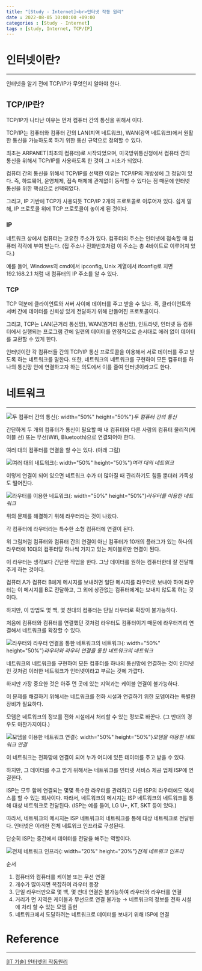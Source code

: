 ```yaml
---
title: "[Study - Internet]<br>인터넷 작동 원리"
date : 2022-08-05 10:00:00 +09:00
categories : [Study - Internet]
tags : [study, Internet, TCP/IP]
---
```


# 인터넷이란?

---

인터넷을 알기 전에 TCP/IP가 무엇인지 알아야 한다.

## TCP/IP란?

TCP/IP가 나타난 이유는 먼저 컴퓨터 간의 통신을 위해서 이다.

TCP/IP는 컴퓨터와 컴퓨터 간의 LAN(지역 네트워크), WAN(광역 네트워크)에서 원활한 통신을 가능하도록 하기 위한 통신 규약으로 정의할 수 있다.

최초는 ARPANET(최초의 컴퓨터)로 시작되었으며, 미국방위통신청에서 컴퓨터 간의 통신을 위해서 TCP/IP를 사용하도록 한 것이 그 시초가 되었다.

컴퓨터 간의 통신을 위해서 TCP/IP를 선택한 이유는 TCP/IP의 개방성에 그 정답이 있다. 즉, 하드웨어, 운영체제, 접속 매체에 관계없이 동작할 수 있다는 점 때문에 인터넷 통신을 위한 핵심으로 선택되었다.

그리고, IP 기반에 TCP가 사용되듯 TCP/IP 2개의 프로토콜로 이루어져 있다.
쉽게 말해, IP 프로토콜 위에 TCP 프로토콜이 놓이게 된 것이다.

### IP

네트워크 상에서 컴퓨터는 고유한 주소가 있다.
컴퓨터의 주소는 인터넷에 접속할 때 컴퓨터 각각에 부여 받는다.
(집 주소나 전화번호처럼 이 주소는 총 4바이트로 이루어져 있다.)

예를 들어, Windows의 cmd에서 ipconfig, Unix 계열에서 ifconfig로 치면 192.168.2.1 처럼 내 컴퓨터의 IP 주소를 알 수 있다.

### TCP

TCP 덕분에 클라이언트와 서버 사이에 데이터를 주고 받을 수 있다.
즉, 클라이언트와 서버 간에 데이터를 신뢰성 있게 전달하기 위해 만들어진 프로토콜이다.

그리고, TCP는 LAN(근거리 통신망), WAN(원거리 통신망), 인트라넷, 인터넷 등 컴퓨터에서 실행되는 프로그램 간에 일련의 데이터를 안정적으로 순서대로 에러 없이 데이터를 교환할 수 있게 한다.

인터넷이란 각 컴퓨터들 간의 TCP/IP 통신 프로토콜을 이용해서 서로 데이터를 주고 받도록 하는 네트워크를 말한다. 또한, 네트워크의 네트워크를 구현하여 모든 컴퓨터를 하나의 통신망 안에 연결하고자 하는 의도에서 이를 줄여 인터넷이라고도 한다.

# 네트워크

---

![두 컴퓨터 간의 통신](https://drive.google.com/uc?id=1t6d8vmF5xrcH6WtnPX8eVZmyvSAz3mg9){: width="50%" height="50%"}*두 컴퓨터 간의 통신*

간단하게 두 개의 컴퓨터가 통신이 필요할 때 내 컴퓨터와 다른 사람의 컴퓨터 물리적(케이블 선) 또는 무선(Wifi, Bluetooth)으로 연결되어야 한다.

여러 대의 컴퓨터를 연결을 할 수는 있다. (아래 그림)

![여러 대의 네트워크](https://drive.google.com/uc?id=1EfPJGOGgcOxyLlNK62sLxSMtSHdcOReC){: width="50%" height="50%"}*여러 대의 네트워크*

이렇게 연결이 되어 있으면 네트워크 수가 더 많아질 때 관리하기도 힘들 뿐더러 가독성도 떨어진다.

![라우터를 이용한 네트워크](https://drive.google.com/uc?id=16buzMoa_Dowp4HNaSnTzs1UNaFR-nCaj){: width="50%" height="50%"}*라우터를 이용한 네트워크*

위의 문제를 해결하기 위해 라우터라는 것이 나왔다.

각 컴퓨터에 라우터라는 특수한 소형 컴퓨터에 연결이 된다.

위 그림처럼 컴퓨터와 컴퓨터 간의 연결이 아닌 컴퓨터가 10개의 플러그가 있는 하나의 라우터에 10대의 컴퓨터당 하나씩 가지고 있는 케이블로만 연결이 된다.

이 라우터는 생각보다 간단한 작업을 한다. 그냥 데이터를 원하는 컴퓨터한테 잘 전달해주게 하는 것이다.

컴퓨터 A가 컴퓨터 B에게 메시지를 보내려면 일단 메시지를 라우터로 보내야 하며 라우터는 이 메시지를 B로 전달하고, 그 외에 상관없는 컴퓨터에게는 보내지 않도록 하는 것이다.

하지만, 이 방법도 몇 백, 몇 천대의 컴퓨터는 단일 라우터로 확장이 불가능하다.

처음에 컴퓨터와 컴퓨터를 연결했던 것처럼 라우터도 컴퓨터이기 때문에 라우터끼리 연결해서 네트워크를 확장할 수 있다.

![라우터와 라우터 연결을 통한 네트워크의 네트워크](https://drive.google.com/uc?id=12LQ_MVJGQ-QJLirYxLfvlbP-4L6-k7bO){: width="50%" height="50%"}*라우터와 라우터 연결을 통한 네트워크의 네트워크*

네트워크의 네트워크를 구현하여 모든 컴퓨터를 하나의 통신망에 연결하는 것이 인터넷인 것처럼 이러한 네트워크가 인터넷이라고 부르는 것에 가깝다.

하지만 가장 중요한 것은 아주 먼 곳에 있는 지역과는 케이블 연결이 불가능하다.

이 문제를 해결하기 위해서는 네트워크를 전화 시설과 연결하기 위한 모뎀이라는 특별한 장비가 필요하다.

모뎀은 네트워크의 정보를 전화 시설에서 처리할 수 있는 정보로 바꾼다.
(그 반대의 경우도 마찬가지이다.)

![모뎀을 이용한 네트워크 연결](https://drive.google.com/uc?id=10qrc9q752Ka2tWnyPgqolEis5v0DIgmc){: width="50%" height="50%"}*모뎀을 이용한 네트워크 연결*

이 네트워크는 전화망에 연결이 되어 누가 어디에 있든 데이터를 주고 받을 수 있다.

하지만, 그 데이터를 주고 받기 위해서는 네트워크를 인터넷 서비스 제공 업체 ISP에 연결한다.

ISP는 모두 함께 연결되는 몇몇 특수한 라우터를 관리하고 다른 ISP의 라우터에도 액세스를 할 수 있는 회사이다. 따라서, 네트워크의 메시지는 ISP 네트워크의 네트워크를 통해 대상 네트워크로 전달된다.
(ISP는 예를 들어, LG U+, KT, SKT 등이 있다.)

따라서, 네트워크의 메시지는 ISP 네트워크의 네트워크를 통해 대상 네트워크로 전달된다. 인터넷은 이러한 전체 네트워크 인프라로 구성된다.

단순히 ISP는 중간에서 데이터를 전달을 해주는 역할이다.

![전체 네트워크 인프라](https://drive.google.com/uc?id=1l6vJuHgqtOlviu8pkwRoWzZs5InfM2fR){: width="20%" height="20%"}*전체 네트워크 인프라*

순서

1. 컴퓨터와 컴퓨터를 케이블 또는 무선 연결
2. 개수가 많아지면 복잡하여 라우터 등장
3. 단일 라우터만으로 몇 백, 몇 천대 연결은 불가능하여 라우터와 라우터를 연결
4. 거리가 먼 지역은 케이블과 무선으로 연결 불가능
→ 네트워크의 정보를 전화 시설에 처리 할 수 있는 모뎀 출현
5. 네트워크에서 도달하려는 네트워크로 데이터를 보내기 위해 ISP에 연결

# Reference

---

[[IT 기술] 인터넷의 작동원리](https://development-crow.tistory.com/3)
